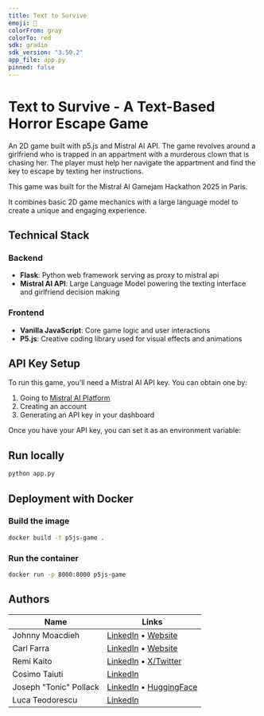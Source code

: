 ```yaml
---
title: Text to Survive
emoji: 📱
colorFrom: gray
colorTo: red
sdk: gradio
sdk_version: "3.50.2"
app_file: app.py
pinned: false
---
```


# Text to Survive - A Text-Based Horror Escape Game

An 2D game built with p5.js and Mistral AI API. The game revolves around a girlfriend who is trapped in an appartment with a murderous clown that is chasing her. The player must help her navigate the appartment and find the key to escape by texting her instructions.

This game was built for the Mistral AI Gamejam Hackathon 2025 in Paris.

It combines basic 2D game mechanics with a large language model to create a unique and engaging experience.

## Technical Stack

### Backend
- **Flask**: Python web framework serving as proxy to mistral api
- **Mistral AI API**: Large Language Model powering the texting interface and girlfriend decision making

### Frontend
- **Vanilla JavaScript**: Core game logic and user interactions
- **P5.js**: Creative coding library used for visual effects and animations


## API Key Setup

To run this game, you'll need a Mistral AI API key. You can obtain one by:

1. Going to [Mistral AI Platform](https://console.mistral.ai/)
2. Creating an account
3. Generating an API key in your dashboard

Once you have your API key, you can set it as an environment variable:

## Run locally

```bash
python app.py
```


## Deployment with Docker

### Build the image

```bash
docker build -t p5js-game .
```

### Run the container

```bash
docker run -p 8000:8000 p5js-game
```


## Authors

| Name | Links |
|------|-------|
| Johnny Moacdieh | [LinkedIn](https://www.linkedin.com/in/johnny-moacdieh-935687b3/) • [Website](http://johnnym.dev/) |
| Carl Farra | [LinkedIn](https://www.linkedin.com/in/carlfarra/) • [Website](https://rpsdaily.com/) |
| Remi Kaito | [LinkedIn](https://www.linkedin.com/in/remikaito/) • [X/Twitter](https://x.com/mrrremi) |
| Cosimo Taiuti | [LinkedIn](https://www.linkedin.com/in/cosimotaiuti/) |
| Joseph "Tonic" Pollack | [LinkedIn](https://www.linkedin.com/in/josephpollack/) • [HuggingFace](https://huggingface.co/Tonic) |
| Luca Teodorescu | [LinkedIn](https://www.linkedin.com/in/luca-teodorescu/) |



